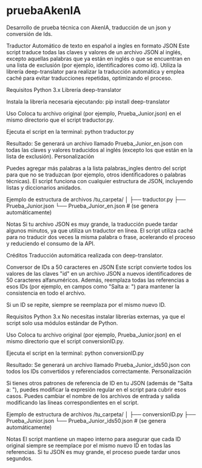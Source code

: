 # pruebaAkenIA
Desarrollo de prueba técnica con AkenIA, traducción de un json y conversión de Ids.

Traductor Automático de texto en español a ingles en formato JSON
Este script traduce todas las claves y valores de un archivo JSON al inglés, excepto aquellas palabras que ya están en inglés o que se encuentran en una lista de exclusión (por ejemplo, identificadores como id). Utiliza la librería deep-translator para realizar la traducción automática y emplea caché para evitar traducciones repetidas, optimizando el proceso.

Requisitos
Python 3.x
Librería deep-translator

Instala la librería necesaria ejecutando:
pip install deep-translator

Uso
Coloca tu archivo original (por ejemplo, Prueba_Junior.json) en el mismo directorio que el script traductor.py.

Ejecuta el script en la terminal:
python traductor.py

Resultado:
Se generará un archivo llamado Prueba_Junior_en.json con todas las claves y valores traducidos al inglés (excepto los que están en la lista de exclusión).
Personalización

Puedes agregar más palabras a la lista palabras_ingles dentro del script para que no se traduzcan (por ejemplo, otros identificadores o palabras técnicas).
El script funciona con cualquier estructura de JSON, incluyendo listas y diccionarios anidados.

Ejemplo de estructura de archivos
/tu_carpeta/
│
├── traductor.py
├── Prueba_Junior.json
└── Prueba_Junior_en.json  # (se genera automáticamente)

Notas
Si tu archivo JSON es muy grande, la traducción puede tardar algunos minutos, ya que utiliza un traductor en línea.
El script utiliza caché para no traducir dos veces la misma palabra o frase, acelerando el proceso y reduciendo el consumo de la API.

Créditos
Traducción automática realizada con deep-translator.


Conversor de IDs a 50 caracteres en JSON
Este script convierte todos los valores de las claves "id" en un archivo JSON a nuevos identificadores de 50 caracteres alfanuméricos.
Además, reemplaza todas las referencias a esos IDs (por ejemplo, en campos como "Salta a: <id>") para mantener la consistencia en todo el archivo.

Si un ID se repite, siempre se reemplaza por el mismo nuevo ID.

Requisitos
Python 3.x
No necesitas instalar librerías externas, ya que el script solo usa módulos estándar de Python.

Uso
Coloca tu archivo original (por ejemplo, Prueba_Junior.json) en el mismo directorio que el script conversionID.py.

Ejecuta el script en la terminal:
python conversionID.py

Resultado:
Se generará un archivo llamado Prueba_Junior_ids50.json con todos los IDs convertidos y referenciados correctamente.
Personalización

Si tienes otros patrones de referencia de ID en tu JSON (además de "Salta a: <id>"), puedes modificar la expresión regular en el script para cubrir esos casos.
Puedes cambiar el nombre de los archivos de entrada y salida modificando las líneas correspondientes en el script.

Ejemplo de estructura de archivos
/tu_carpeta/
│
├── conversionID.py
├── Prueba_Junior.json
└── Prueba_Junior_ids50.json  # (se genera automáticamente)

Notas
El script mantiene un mapeo interno para asegurar que cada ID original siempre se reemplace por el mismo nuevo ID en todas las referencias.
Si tu JSON es muy grande, el proceso puede tardar unos segundos.

